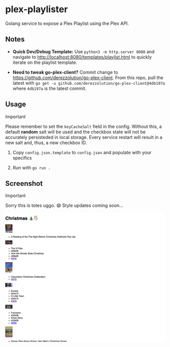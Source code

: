 # plex-playlister

Golang service to expose a Plex Playlist using the Plex API.

## Notes

* **Quick Dev/Debug Template:** Use `python3 -m http.server 8080` and navigate to
  <http://localhost:8080/templates/playlist.html> to quickly iterate on the playlist template.

* **Need to tweak go-plex-client?** Commit change to <https://github.com/derezzolution/go-plex-client>. From this repo,
  pull the latest with `go get -u github.com/derezzolution/go-plex-client@4db197a` where `4db197a` is the latest commit.

## Usage

> [!IMPORTANT]
> Please remember to set the `keyCacheSalt` field in the config. Without this, a default **random** salt will be used
> and the checkbox state will not be accurately persisteded in local storage. Every service restart will result in a new
> salt and, thus, a new checkbox ID.

1. Copy `config.json.template` to `config.json` and populate with your specifics

1. Run with `go run .`

## Screenshot

> [!IMPORTANT]
> Sorry this is totes uggo. 😅  Style updates coming soon...

![Screenshot](https://github.com/derezzolution/plex-playlister/blob/main/docs/screenshot.png)
